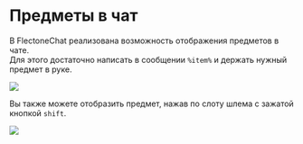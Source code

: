 # Предметы в чат
В FlectoneChat реализована возможность отображения предметов в чате.  
Для этого достаточно написать в сообщении `%item%` и держать нужный предмет в руке.

![](https://media.discordapp.net/attachments/895577735924178975/1129538096539643954/18784d74e735d60c7f93e0d8351683f5e77e9334.png)

Вы также можете отобразить предмет, нажав по слоту шлема с зажатой кнопкой `shift`.

![](https://media.discordapp.net/attachments/895577735924178975/1129538920921706547/259b28b8539559bea949907050d27e8259236687.png)